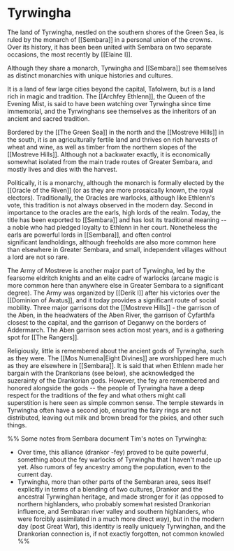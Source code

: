 # Tyrwingha

The land of Tyrwingha, nestled on the southern shores of the Green Sea, is ruled by the monarch of [[Sembara]] in a personal union of the crowns.  Over its history, it has been been united with Sembara on two separate occasions, the most recently by [[Elaine I]].

Although they share a monarch, Tyrwingha and [[Sembara]] see themselves as distinct monarchies with unique histories and cultures.

It is a land of few large cities beyond the capital, Tafolwern, but is a land rich in magic and tradition. The [[Archfey Ethlenn]], the Queen of the Evening Mist, is said to have been watching over Tyrwingha since time immemorial, and the Tyrwinghans see themselves as the inheritors of an ancient and sacred tradition.  

Bordered by the [[The Green Sea]] in the north and the [[Mostreve Hills]] in the south, it is an agriculturally fertile land and thrives on rich harvests of wheat and wine, as well as timber from the northern slopes of the [[Mostreve Hills]]. Although not a backwater exactly, it is economically somewhat isolated from the main trade routes of Greater Sembara, and mostly lives and dies with the harvest.

Politically, it is a monarchy, although the monarch is formally elected by the [[Oracle of the Riven]] (or as they are more prosaically known, the royal electors). Traditionally, the Oracles are warlocks, although like Ethlenn's vote, this tradition is not always observed in the modern day. Second in importance to the oracles are the earls, high lords of the realm. Today, the title has been exported to [[Sembara]] and has lost its traditional meaning -- a noble who had pledged loyalty to Ethlenn in her court. Nonetheless the earls are powerful lords in [[Sembara]], and often control significant landholdings, although freeholds are also more common here than elsewhere in Greater Sembara, and small, independent villages without a lord are not so rare. 

The Army of Mostreve is another major part of Tyrwingha, led by the fearsome eldritch knights and an elite cadre of warlocks (arcane magic is more common here than anywhere else in Greater Sembara to a significant degree). The Army was organized by [[Derik I]] after his victories over the [[Dominion of Avatus]], and it today provides a significant route of social mobility. Three major garrisons dot the [[Mostreve Hills]] - the garrison of the Aben, in the headwaters of the Aben River, the garrison of Cyfarthfa closest to the capital, and the garrison of Deganwy on the borders of Addermarch. The Aben garrison sees action most years, and is a gathering spot for [[The Rangers]].

Religiously, little is remembered about the ancient gods of Tyrwingha, such as they were. The [[Mos Numena|Eight Divines]] are worshipped here much as they are elsewhere in [[Sembara]]. It is said that when Ethlenn made her bargain with the Drankorians (see below), she acknowledged the suzerainty of the Drankorian gods. However, the fey are remembered and honored alongside the gods -- the people of Tyrwingha have a deep respect for the traditions of the fey and what others might call superstition is here seen as simple common sense. The temple stewards in Tyrwingha often have a second job, ensuring the fairy rings are not distributed, leaving out milk and brown bread for the pixies, and other such things.


%% Some notes from Sembara document
Tim's notes on Tyrwingha:  
  
* Over time, this alliance (drankor -fey) proved to be quite powerful, something about the fey warlocks of Tyrwingha that I haven't made up yet. Also rumors of fey ancestry among the population, even to the current day.  
* Tyrwingha, more than other parts of the Sembaran area, sees itself explicitly in terms of a blending of two cultures, Drankor and the ancestral Tyrwinghan heritage, and made stronger for it (as opposed to northern highlanders, who probably somewhat resisted Drankorian influence, and Sembaran river valley and southern highlanders, who were forcibly assimilated in a much more direct way), but in the modern day (post Great War), this identity is really uniquely Tyrwinghan, and the Drankorian connection is, if not exactly forgotten, not common knowled
%%



